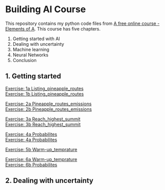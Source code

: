 <!-- This is the markdown template for the final project of the Building AI course, 
created by Reaktor Innovations and University of Helsinki. 
Copy the template, paste it to your GitHub README and edit! -->

#  Building AI Course
This repository contains my python code files from [A free online course - Elements of A](https://buildingai.elementsofai.com/). This course has five chapters.
1.	Getting started with AI
3.	Dealing with uncertainty
4.	Machine learning
5.	Neural Networks
6.	Conclusion


## 1. Getting started

[Exercise: 1a Listing_pineapple_routes](https://github.com/Paramj1tKaur/Building-AI-Course/blob/main/Chapter%201%20-getting_started/Exercise1a_listing_pineapple_routes.py) <br>
[Exercise: 1b Listing_pineapple_routes](https://github.com/Paramj1tKaur/Building-AI-Course/blob/main/Chapter%201%20-getting_started/Exercise1b_listing_pineapple_routes.py)

[Exercise: 2a Pineapple_routes_emissions](https://github.com/Paramj1tKaur/Building-AI-Course/blob/main/Chapter%201%20-getting_started/Exercise2a_pineapple_routes_emissions.py)  <br>
[Exercise: 2b Pineapple_routes_emissions](https://github.com/Paramj1tKaur/Building-AI-Course/blob/main/Chapter%201%20-getting_started/Exercise2b_pineapple_routes_emissions.py)

[Exercise: 3a Reach_highest_summit](https://github.com/Paramj1tKaur/Building-AI-Course/blob/main/Chapter%201%20-getting_started/Exercise3a_reach_highest_summit.py)  <br>
[Exercise: 3b Reach_highest_summit](https://github.com/Paramj1tKaur/Building-AI-Course/blob/main/Chapter%201%20-getting_started/Exercise3b_reach_highest_summit%20.py)

[Exercise: 4a Probabilites](https://github.com/Paramj1tKaur/Building-AI-Course/blob/main/Chapter%201%20-getting_started/Exercise4a_probabilites.py)  <br>
[Exercise: 4a Probabilites](https://github.com/Paramj1tKaur/Building-AI-Course/blob/main/Chapter%201%20-getting_started/Exercise4b_probabilites.py)

[Exercise: 5b Warm-up_temprature](https://github.com/Paramj1tKaur/Building-AI-Course/blob/main/Chapter%201%20-getting_started/Exercise5b_warm-up_temprature.py)

[Exercise: 6a Warm-up_temprature](https://github.com/Paramj1tKaur/Building-AI-Course/blob/main/Chapter%201%20-getting_started/Exercise6a_simulated_annealing.py)  <br>
[Exercise: 6b Probabilites](https://github.com/Paramj1tKaur/Building-AI-Course/blob/main/Chapter%201%20-getting_started/Exercise6b_simulated_annealing.py)


## 2. Dealing with uncertainty


